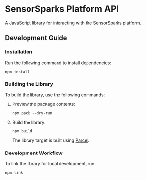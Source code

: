 # SensorSparks Platform API

A JavaScript library for interacting with the SensorSparks platform.

## Development Guide

### Installation
Run the following command to install dependencies:
```
npm install
```

### Building the Library
To build the library, use the following commands:
1. Preview the package contents:
   ```
   npm pack --dry-run
   ```
2. Build the library:
   ```
   npm build
   ```
   The library target is built using [Parcel](https://parceljs.org/getting-started/library/).

### Development Workflow
To link the library for local development, run:
```
npm link
```
